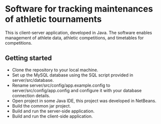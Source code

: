 # Software for tracking maintenances of athletic tournaments
This is client-server application, developed in Java. The software enables management of athlete data, athletic competitions, and timetables for competitions.

## Getting started

- Clone the repository to your local machine.
- Set up the MySQL database using the SQL script provided in server/src/database.
- Rename server/src/config/app.example.config to server/src/config/app.config and configure it with your database connection details.
- Open project in some Java IDE, this project was developed in NetBeans.
- Build the common jar project.
- Build and run the server-side application.
- Build and run the client-side application.
